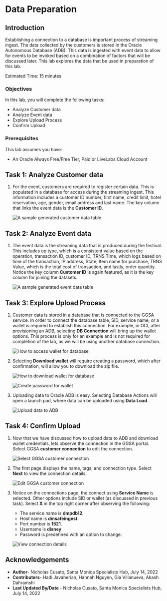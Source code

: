 # Data Preparation

## Introduction

Establishing a connection to a database is important process of streaming ingest. The data collected by the customers is stored in the Oracle Autonomous Database (ADB). This data is ingested with event data to allow for events to be invoked based on a combination of factors that will be discussed later. This lab explores the data that be used in preparation of this lab.

Estimated Time: 15 minutes


### Objectives

In this lab, you will complete the following tasks:

- Analyze Customer data
- Analyze Event data
- Explore Upload Process
- Confirm Upload

### Prerequisites

This lab assumes you have:
- An Oracle Always Free/Free Tier, Paid or LiveLabs Cloud Account

## Task 1: Analyze Customer data

1. For the event, customers are required to register certain data. This is populated in a database for access during the streaming ingest. This information includes a customer ID number, first name, credit limit, hotel reservation, age, gender, email address and last name. The key column that links the event data is the **Customer ID**.

    ![A sample generated customer data table](images/customer-data.png)

## Task 2: Analyze Event data

1. The event data is the streaming data that is produced during the festival. This includes op type, which is a consistent value based on the operation, transaction ID, customer ID, TRNS Time, which logs based on time of the transaction, IP address, State, Item name for purchase, TRNS Value, which is the total cost of transaction, and lastly, order quantity. Notice the key column **Customer ID** is again featured, as it is the key column for joining the datasets. 

    ![A sample generated event data table](images/event-data.png)

## Task 3: Explore Upload Process

1. Customer data is stored in a database that is connected to the GGSA service. In order to connect the database table, SID, service name, or a wallet is required to establish this connection. For example, in OCI, after provisioning an ADB, selecting **DB Connection** will bring up the wallet options. This process is only for an example and is not required for completion of the lab, as we will be using another database connection.

    ![How to access wallet for database](images/db-connection.png)

2. Selecting **Download wallet** will require creating a password, which after confirmation, will allow you to download the zip file. 

    ![How to download wallet for database](images/download-wallet.png)

    ![Create password for wallet](images/confirm-password.png)

3. Uploading data to Oracle ADB is easy. Selecting Database Actions will open a launch pad, where data can be uploaded using **Data Load**.

    ![Upload data to ADB](images/data-load.png)

## Task 4: Confirm Upload

1. Now that we have discussed how to upload data to ADB and download wallet credentials, lets observe the connection in the GGSA portal. Select GGSA **customer connection** to edit the connection.

    ![Select GGSA customer connection](images/customer-connection.png)

2. The first page displays the name, tags, and connection type. Select **Next** to view the connection details.

    ![Edit GGSA customer connection](images/edit-connection.png)

3. Notice on the connections page, the connect using **Service Name** is selected. Other options include SID or wallet (as discussed in previous task). Select **X** in the top right corner after observing the following:
   - The service name is **dmpdb12**. 
   - Host name is **dmsafeingest**.
   - Port number is **1521**.
   - Username is **disney**
   - Password is predefined with an option to change.

    ![View connection details](images/connection-details.png)

## Acknowledgements

- **Author**- Nicholas Cusato, Santa Monica Specialists Hub, July 14, 2022
- **Contributers**- Hadi Javaherian, Hannah Nguyen, Gia Villanueva, Akash Dahramshi
- **Last Updated By/Date** - Nicholas Cusato, Santa Monica Specialists Hub, July 14, 2022